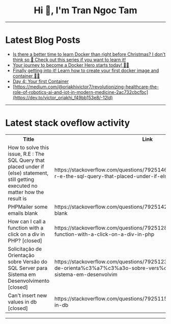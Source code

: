 <h1 align="center">Hi 👋, I'm Tran Ngoc Tam</h1>

---

# Latest Blog Posts 
<!-- BLOG-POST-LIST:START -->
- [Is there a better time to learn Docker than right before Christmas? I don&#39;t think so 🎄 Check out this series if you want to learn it!](https://dev.to/wimadev/is-there-a-better-time-to-learn-docker-than-right-before-christmas-i-dont-think-so-check-out-nmp)
- [Your journey to become a Docker Hero starts today! 🚀🚀](https://dev.to/thecodingthesi/your-journey-to-become-a-docker-hero-starts-today-16a5)
- [Finally getting into it! Learn how to create your first docker image and container 🎄🐳](https://dev.to/code42cate/finally-getting-into-it-learn-how-to-create-your-first-docker-image-and-container-5588)
- [Day 4: Your first Container](https://dev.to/code42cate/advent-of-docker-day-4-your-first-container-bhj)
- [https://medium.com/@oriakhivictor7/revolutionizing-healthcare-the-role-of-robotics-ai-and-iot-in-modern-medicine-2ac732cbcfbc](https://dev.to/victor_oriakhi_f49bb153e8/-12ld)
<!-- BLOG-POST-LIST:END -->

---

# Latest stack oveflow activity
<table>
  <tr><th>Title</th><th>Link</th></tr>
  <!-- STACKOVERFLOW:START --><tr><td>How to solve this issue, R.E : The SQL Query that placed under if &lpar;else&rpar; statement, still getting executed no matter how the result is</td><td>https://stackoverflow.com/questions/79251468/how-to-solve-this-issue-r-e-the-sql-query-that-placed-under-if-else-stateme</td></tr><tr><td>PHPMailer some emails blank</td><td>https://stackoverflow.com/questions/79251425/phpmailer-some-emails-blank</td></tr><tr><td>How can I call a function with a click on a div in PHP? [closed]</td><td>https://stackoverflow.com/questions/79251285/how-can-i-call-a-function-with-a-click-on-a-div-in-php</td></tr><tr><td>Solicitação de Orientação sobre Versão do SQL Server para Sistema em Desenvolvimento [closed]</td><td>https://stackoverflow.com/questions/79251237/solicita%c3%a7%c3%a3o-de-orienta%c3%a7%c3%a3o-sobre-vers%c3%a3o-do-sql-server-para-sistema-em-desenvolvim</td></tr><tr><td>Can&#39;t insert new values in db [closed]</td><td>https://stackoverflow.com/questions/79251156/cant-insert-new-values-in-db</td></tr><!-- STACKOVERFLOW:END -->
</table>

---


